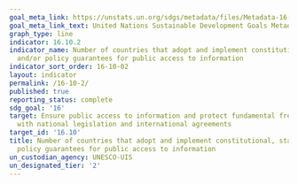 ```yaml
---
goal_meta_link: https://unstats.un.org/sdgs/metadata/files/Metadata-16-10-02.pdf
goal_meta_link_text: United Nations Sustainable Development Goals Metadata (pdf 1361kB)
graph_type: line
indicator: 16.10.2
indicator_name: Number of countries that adopt and implement constitutional, statutory
  and/or policy guarantees for public access to information
indicator_sort_order: 16-10-02
layout: indicator
permalink: /16-10-2/
published: true
reporting_status: complete
sdg_goal: '16'
target: Ensure public access to information and protect fundamental freedoms, in accordance
  with national legislation and international agreements
target_id: '16.10'
title: Number of countries that adopt and implement constitutional, statutory and/or
  policy guarantees for public access to information
un_custodian_agency: UNESCO-UIS
un_designated_tier: '2'
---
```

